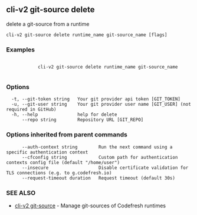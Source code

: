 ## cli-v2 git-source delete

delete a git-source from a runtime

```
cli-v2 git-source delete runtime_name git-source_name [flags]
```

### Examples

```

            cli-v2 git-source delete runtime_name git-source_name 
        
```

### Options

```
  -t, --git-token string   Your git provider api token [GIT_TOKEN]
  -u, --git-user string    Your git provider user name [GIT_USER] (not required in GitHub)
  -h, --help               help for delete
      --repo string        Repository URL [GIT_REPO]
```

### Options inherited from parent commands

```
      --auth-context string        Run the next command using a specific authentication context
      --cfconfig string            Custom path for authentication contexts config file (default "/home/user")
      --insecure                   Disable certificate validation for TLS connections (e.g. to g.codefresh.io)
      --request-timeout duration   Request timeout (default 30s)
```

### SEE ALSO

* [cli-v2 git-source](cli-v2_git-source.md)	 - Manage git-sources of Codefresh runtimes

